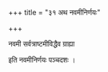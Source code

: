 +++
title = "३१  अथ नवमीनिर्णयः"

+++

नवमी सर्वत्राष्टमीविद्धैव ग्राह्या  

इति नवमीनिर्णयः पञ्चदशः ।
